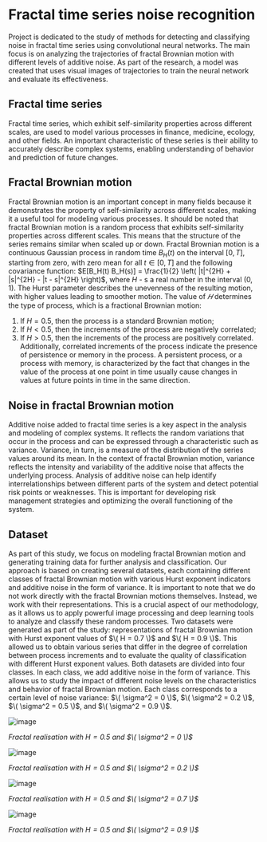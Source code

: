 # Fractal time series noise recognition
Project is dedicated to the study of methods for detecting and classifying noise in fractal time series using convolutional neural networks.
The main focus is on analyzing the trajectories of fractal Brownian motion with different levels of additive noise. As part of the research, a model was created that uses visual images of trajectories to train the neural network and evaluate its effectiveness.
## Fractal time series
Fractal time series, which exhibit self-similarity properties across different scales, are used to model various processes in finance, medicine, ecology, and other fields. An important characteristic of these series is their ability to accurately describe complex systems, enabling understanding of behavior and prediction of future changes.
## Fractal Brownian motion
Fractal Brownian motion is an important concept in many fields because it demonstrates the property of self-similarity across different scales, making it a useful tool for modeling various processes. It should be noted that fractal Brownian motion is a random process that exhibits self-similarity properties across different scales. This means that the structure of the series remains similar when scaled up or down. Fractal Brownian motion is a continuous Gaussian process in random time $B_H(t)$ on the interval $[0, T]$, starting from zero, with zero mean for all $t \in [0, T]$ and the following covariance function: $E[B_H(t) B_H(s)] = \frac{1}{2} \left( |t|^{2H} + |s|^{2H} - |t - s|^{2H} \right)$, where $H$ - s a real number in the interval $(0, 1)$.
The Hurst parameter describes the unevenness of the resulting motion, with higher values leading to smoother motion. The value of $𝐻$ determines the type of process, which is a fractional Brownian motion:
1) If $H = 0.5$, then the process is a standard Brownian motion;
2) If $H < 0.5$, then the increments of the process are negatively correlated;
3) If $H > 0.5$, then the increments of the process are positively correlated.
Additionally, correlated increments of the process indicate the presence of persistence or memory in the process. A persistent process, or a process with memory, is characterized by the fact that changes in the value of the process at one point in time usually cause changes in values at future points in time in the same direction.
## Noise in fractal Brownian motion
Additive noise added to fractal time series is a key aspect in the analysis and modeling of complex systems. It reflects the random variations that occur in the process and can be expressed through a characteristic such as variance. Variance, in turn, is a measure of the distribution of the series values around its mean. In the context of fractal Brownian motion, variance reflects the intensity and variability of the additive noise that affects the underlying process. Analysis of additive noise can help identify interrelationships between different parts of the system and detect potential risk points or weaknesses. This is important for developing risk management strategies and optimizing the overall functioning of the system.
## Dataset
As part of this study, we focus on modeling fractal Brownian motion and generating training data for further analysis and classification. Our approach is based on creating several datasets, each containing different classes of fractal Brownian motion with various Hurst exponent indicators and additive noise in the form of variance.
It is important to note that we do not work directly with the fractal Brownian motions themselves. Instead, we work with their representations. This is a crucial aspect of our methodology, as it allows us to apply powerful image processing and deep learning tools to analyze and classify these random processes.
Two datasets were generated as part of the study: representations of fractal Brownian motion with Hurst exponent values of $\( H = 0.7 \)$ and $\( H = 0.9 \)$. This allowed us to obtain various series that differ in the degree of correlation between process increments and to evaluate the quality of classification with different Hurst exponent values.
Both datasets are divided into four classes. In each class, we add additive noise in the form of variance. This allows us to study the impact of different noise levels on the characteristics and behavior of fractal Brownian motion. Each class corresponds to a certain level of noise variance: $\( \sigma^2 = 0 \)$, $\( \sigma^2 = 0.2 \)$, $\( \sigma^2 = 0.5 \)$, and $\( \sigma^2 = 0.9 \)$.


![image](https://github.com/MykytaAvsitidiiskyi/Fractal-time-series-noise-recognition/assets/134547942/ed51c15c-37d0-4a0b-b99a-7883541b0e6b)

*Fractal realisation with $H = 0.5$ and $\( \sigma^2 = 0 \)$*

![image](https://github.com/MykytaAvsitidiiskyi/Fractal-time-series-noise-recognition/assets/134547942/21a16bca-2103-416c-8bde-1e69114ccfe2)

*Fractal realisation with $H = 0.5$ and $\( \sigma^2 = 0.2 \)$*

![image](https://github.com/MykytaAvsitidiiskyi/Fractal-time-series-noise-recognition/assets/134547942/816aad3a-151e-401f-a017-afe2e32ceaa8)

*Fractal realisation with $H = 0.5$ and $\( \sigma^2 = 0.7 \)$*

![image](https://github.com/MykytaAvsitidiiskyi/Fractal-time-series-noise-recognition/assets/134547942/99c961e1-2e59-4f4f-8a02-e77ec6cf3e97)

*Fractal realisation with $H = 0.5$ and $\( \sigma^2 = 0.9 \)$*

